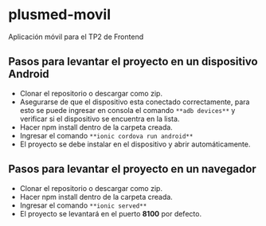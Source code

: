 # plusmed-movil
Aplicación móvil para el TP2 de Frontend

## Pasos para levantar el proyecto en un dispositivo Android

- Clonar el repositorio o descargar como zip.
- Asegurarse de que el dispositivo esta conectado correctamente, para esto se puede ingresar en consola el comando `**adb devices**` y verificar si el dispositivo se encuentra en la lista.
- Hacer npm install dentro de la carpeta creada.
- Ingresar el comando `**ionic cordova run android**`
- El proyecto se debe instalar en el dispositivo y abrir automáticamente.

## Pasos para levantar el proyecto en un navegador

- Clonar el repositorio o descargar como zip.
- Hacer npm install dentro de la carpeta creada.
- Ingresar el comando `**ionic served**`
- El proyecto se levantará en el puerto **8100** por defecto.
